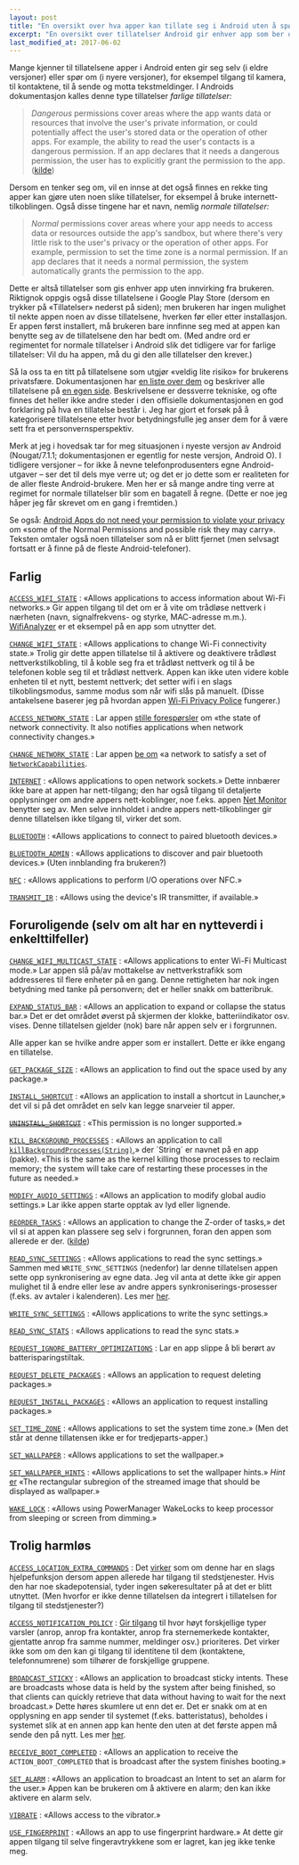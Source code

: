```yaml
---
layout: post
title: "En oversikt over hva apper kan tillate seg i Android uten å spørre om lov"
excerpt: "En oversikt over tillatelser Android gir enhver app som ber om dem – uten at brukeren kan gjøre noe med det."
last_modified_at: 2017-06-02
---
```

Mange kjenner til tillatelsene apper i Android enten gir seg selv (i eldre versjoner) eller spør om (i nyere versjoner), for eksempel tilgang til kamera, til kontaktene, til å sende og motta tekstmeldinger. I Androids dokumentasjon kalles denne type tillatelser *farlige tillatelser:*

> *Dangerous* permissions cover areas where the app wants data or resources that involve the user's private information, or could potentially affect the user's stored data or the operation of other apps. For example, the ability to read the user's contacts is a dangerous permission. If an app declares that it needs a dangerous permission, the user has to explicitly grant the permission to the app. ([kilde](https://developer.android.com/guide/topics/permissions/requesting.html#normal-dangerous))

Dersom en tenker seg om, vil en innse at det også finnes en rekke ting apper kan gjøre uten noen slike tillatelser, for eksempel å bruke internett-tilkoblingen. Også disse tingene har et navn, nemlig *normale tillatelser:*

> *Normal* permissions cover areas where your app needs to access data or resources outside the app's sandbox, but where there's very little risk to the user's privacy or the operation of other apps. For example, permission to set the time zone is a normal permission. If an app declares that it needs a normal permission, the system automatically grants the permission to the app.

Dette er altså tillatelser som gis enhver app uten innvirking fra brukeren. Riktignok oppgis også disse tillatelsene i Google Play Store (dersom en trykker på «Tillatelser» nederst på siden); men brukeren har ingen mulighet til nekte appen noen av disse tillatelsene, hverken før eller etter installasjon. Er appen først installert, må brukeren bare innfinne seg med at appen kan benytte seg av de tillatelsene den har bedt om. (Med andre ord er regimentet for normale tillatelser i Android slik det tidligere var for farlige tillatelser: Vil du ha appen, må du gi den alle tillatelser den krever.)

Så la oss ta en titt på tillatelsene som utgjør «veldig lite risiko» for brukerens privatsfære. Dokumentasjonen har [en liste over dem](https://developer.android.com/guide/topics/permissions/normal-permissions.html) og beskriver alle tillatelsene på [en egen side](https://developer.android.com/reference/android/Manifest.permission.html). Beskrivelsene er dessverre tekniske, og ofte finnes det heller ikke andre steder i den offisielle dokumentasjonen en god forklaring på hva en tillatelse består i. Jeg har gjort et forsøk på å kategorisere tillatelsene etter hvor betydningsfulle jeg anser dem for å være sett fra et personvernsperspektiv.

Merk at jeg i hovedsak tar for meg situasjonen i nyeste versjon av Android (Nougat/7.1.1; dokumentasjonen er egentlig for neste versjon, Android O). I tidligere versjoner – for ikke å nevne telefonprodusenters egne Android-utgaver – ser det til dels mye verre ut; og det er jo dette som er realiteten for de aller fleste Android-brukere. Men her er så mange andre ting verre at regimet for normale tillatelser blir som en bagatell å regne. (Dette er noe jeg håper jeg får skrevet om en gang i fremtiden.)

Se også: [Android Apps do not need your permission to violate your privacy](https://growthbug.com/android-apps-do-not-need-your-permission-to-violate-your-privacy-a9f94bb497a0) om «some of the Normal Permissions and possible risk they may carry». Teksten omtaler også noen tillatelser som nå er blitt fjernet (men selvsagt fortsatt er å finne på de fleste Android-telefoner).


## Farlig

[`ACCESS_WIFI_STATE`](https://developer.android.com/reference/android/Manifest.permission.html#ACCESS_WIFI_STATE)
: «Allows applications to access information about Wi-Fi networks.» Gir appen tilgang til det om er å vite om trådløse nettverk i nærheten (navn, signalfrekvens- og styrke, MAC-adresse m.m.). [WifiAnalyzer](https://vremsoftwaredevelopment.github.io/WiFiAnalyzer/) er et eksempel på en app som utnytter det.

[`CHANGE_WIFI_STATE`](https://developer.android.com/reference/android/Manifest.permission.html#CHANGE_WIFI_STATE)
: «Allows applications to change Wi-Fi connectivity state.» Trolig gir dette appen tillatelse til å aktivere og deaktivere trådløst nettverkstilkobling, til å koble seg fra et trådløst nettverk og til å be telefonen koble seg til et trådløst nettverk. Appen kan ikke uten videre koble enheten til et nytt, bestemt nettverk; det setter wifi i en slags tilkoblingsmodus, samme modus som når wifi slås på manuelt. (Disse antakelsene baserer jeg på hvordan appen [Wi-Fi Privacy Police](https://github.com/BramBonne/privacypolice) fungerer.)

[`ACCESS_NETWORK_STATE`](https://developer.android.com/reference/android/Manifest.permission.html#ACCESS_NETWORK_STATE)
: Lar appen [stille forespørsler](https://developer.android.com/reference/android/net/ConnectivityManager.html) om «the state of network connectivity. It also notifies applications when network connectivity changes.»

[`CHANGE_NETWORK_STATE`](https://developer.android.com/reference/android/Manifest.permission.html#CHANGE_NETWORK_STATE)
: Lar appen [be om](https://developer.android.com/reference/android/net/ConnectivityManager.html) «a network to satisfy a set of [`NetworkCapabilities`](https://developer.android.com/reference/android/net/NetworkCapabilities.html).


[`INTERNET`](https://developer.android.com/reference/android/Manifest.permission.html#KILL_BACKGROUND_PROCESSES)
: «Allows applications to open network sockets.» Dette innbærer ikke bare at appen har nett-tilgang; den har også tilgang til detaljerte opplysninger om andre appers nett-koblinger, noe f.eks. appen [Net Monitor](https://github.com/SecUSo/privacy-friendly-netmonitor) benytter seg av. Men selve innholdet i andre appers nett-tilkoblinger gir denne tillatelsen ikke tilgang til, virker det som.


[`BLUETOOTH`](https://developer.android.com/reference/android/Manifest.permission.html#BLUETOOTH)
: «Allows applications to connect to paired bluetooth devices.»

[`BLUETOOTH_ADMIN`](https://developer.android.com/reference/android/Manifest.permission.html#BLUETOOTH_ADMIN)
: «Allows applications to discover and pair bluetooth devices.» (Uten innblanding fra brukeren?)

[`NFC`](https://developer.android.com/reference/android/Manifest.permission.html#NFC)
: «Allows applications to perform I/O operations over NFC.»

[`TRANSMIT_IR`](https://developer.android.com/reference/android/Manifest.permission.html#TRANSMIT_IR)
: «Allows using the device's IR transmitter, if available.»


## Foruroligende (selv om alt har en nytteverdi i enkelttilfeller)

[`CHANGE_WIFI_MULTICAST_STATE`](https://developer.android.com/reference/android/Manifest.permission.html#CHANGE_WIFI_MULTICAST_STATE)
: «Allows applications to enter Wi-Fi Multicast mode.» Lar appen slå på/av mottakelse av nettverkstrafikk som addresseres til flere enheter på en gang. Denne rettigheten har nok ingen betydning med tanke på personvern; det er heller snakk om batteribruk.

[`EXPAND_STATUS_BAR`](https://developer.android.com/reference/android/Manifest.permission.html#EXPAND_STATUS_BAR)
: «Allows an application to expand or collapse the status bar.» Det er det området øverst på skjermen der klokke, batteriindikator osv. vises. Denne tillatelsen gjelder (nok) bare når appen selv er i forgrunnen.

Alle apper kan se hvilke andre apper som er installert. Dette er ikke engang en tillatelse.

[`GET_PACKAGE_SIZE`](https://developer.android.com/reference/android/Manifest.permission.html#GET_PACKAGE_SIZE)
: «Allows an application to find out the space used by any package.»

[`INSTALL_SHORTCUT`](https://developer.android.com/reference/android/Manifest.permission.html#INSTALL_SHORTCUT)
: «Allows an application to install a shortcut in Launcher,» det vil si på det området en selv kan legge snarveier til apper.

[~~`UNINSTALL_SHORTCUT`~~](https://developer.android.com/reference/android/Manifest.permission.html#UNINSTALL_SHORTCUT)
: «This permission is no longer supported.»

[`KILL_BACKGROUND_PROCESSES`](https://developer.android.com/reference/android/Manifest.permission.html#KILL_BACKGROUND_PROCESSES)
: «Allows an application to call [`killBackgroundProcesses(String)`](https://developer.android.com/reference/android/app/ActivityManager.html#killBackgroundProcesses(java.lang.String)),» der `String` er navnet på en app (pakke). «This is the same as the kernel killing those processes to reclaim memory; the system will take care of restarting these processes in the future as needed.»

[`MODIFY_AUDIO_SETTINGS`](https://developer.android.com/reference/android/Manifest.permission.html#MODIFY_AUDIO_SETTINGS)
: «Allows an application to modify global audio settings.» Lar ikke appen starte opptak av lyd eller lignende.

[`REORDER_TASKS`](https://developer.android.com/reference/android/Manifest.permission.html#REORDER_TASKS)
: «Allows an application to change the Z-order of tasks,» det vil si at appen kan plassere seg selv i forgrunnen, foran den appen som allerede er der. ([kilde](https://developer.android.com/guide/components/activities/tasks-and-back-stack.html))

[`READ_SYNC_SETTINGS`](https://developer.android.com/reference/android/Manifest.permission.html#READ_SYNC_SETTINGS)
: «Allows applications to read the sync settings.» Sammen med `WRITE_SYNC_SETTINGS` (nedenfor) lar denne tillatelsen appen sette opp synkronisering av egne data. Jeg vil anta at dette ikke gir appen mulighet til å endre eller lese av andre appers synkroniserings-prosesser (f.eks. av avtaler i kalenderen). Les mer [her](https://developer.android.com/training/sync-adapters/creating-sync-adapter.html).

[`WRITE_SYNC_SETTINGS`](https://developer.android.com/reference/android/Manifest.permission.html#WRITE_SYNC_SETTINGS)
: «Allows applications to write the sync settings.»

[`READ_SYNC_STATS`](https://developer.android.com/reference/android/Manifest.permission.html#READ_SYNC_STATS)
: «Allows applications to read the sync stats.»

[`REQUEST_IGNORE_BATTERY_OPTIMIZATIONS`](https://developer.android.com/reference/android/Manifest.permission.html#REQUEST_IGNORE_BATTERY_OPTIMIZATIONS)
: Lar en app slippe å bli berørt av batterisparingstiltak.

[`REQUEST_DELETE_PACKAGES`](https://developer.android.com/reference/android/Manifest.permission.html#REQUEST_INSTALL_PACKAGES)
: «Allows an application to request deleting packages.»

[`REQUEST_INSTALL_PACKAGES`](https://developer.android.com/reference/android/Manifest.permission.html#REQUEST_INSTALL_PACKAGES)
: «Allows an application to request installing packages.»

[`SET_TIME_ZONE`](https://developer.android.com/reference/android/Manifest.permission.html#SET_TIME_ZONE)
: «Allows applications to set the system time zone.» (Men det står at denne tillatensen ikke er for tredjeparts-apper.)

[`SET_WALLPAPER`](https://developer.android.com/reference/android/Manifest.permission.html#SET_WALLPAPER)
: «Allows applications to set the wallpaper.»

[`SET_WALLPAPER_HINTS`](https://developer.android.com/reference/android/Manifest.permission.html#SET_WALLPAPER_HINTS)
: «Allows applications to set the wallpaper hints.» *Hint* [er](https://developer.android.com/reference/android/app/WallpaperManager.html) «The rectangular subregion of the streamed image that should be displayed as wallpaper.»

[`WAKE_LOCK`](https://developer.android.com/reference/android/Manifest.permission.html#WAKE_LOCK)
: «Allows using PowerManager WakeLocks to keep processor from sleeping or screen from dimming.»


## Trolig harmløs

[`ACCESS_LOCATION_EXTRA_COMMANDS`](https://developer.android.com/reference/android/Manifest.permission.html#ACCESS_LOCATION_EXTRA_COMMANDS)
: Det [virker](https://stackoverflow.com/questions/9917888/android-access-location-extra-commands-permission-uses) som om denne har en slags hjelpefunksjon dersom appen allerede har tilgang til stedstjenester. Hvis den har noe skadepotensial, tyder ingen søkeresultater på at det er blitt utnyttet. (Men hvorfor er ikke denne tillatelsen da integrert i tillatelsen for tilgang til stedstjenester?)

[`ACCESS_NOTIFICATION_POLICY`](https://developer.android.com/reference/android/Manifest.permission.html#ACCESS_NOTIFICATION_POLICY)
: [Gir tilgang](https://developer.android.com/reference/android/app/NotificationManager.Policy.html) til hvor høyt forskjellige typer varsler (anrop, anrop fra kontakter, anrop fra sternemerkede kontakter, gjentatte anrop fra samme nummer, meldinger osv.) prioriteres. Det virker ikke som om den kan gi tilgang til identitene til dem (kontaktene, telefonnumrene) som tilhører de forskjellige gruppene.

[`BROADCAST_STICKY`](https://developer.android.com/reference/android/Manifest.permission.html#BROADCAST_STICKY)
: «Allows an application to broadcast sticky intents. These are broadcasts whose data is held by the system after being finished, so that clients can quickly retrieve that data without having to wait for the next broadcast.» Dette høres skumlere ut enn det er. Det er snakk om at en opplysning en app sender til systemet (f.eks. batteristatus), beholdes i systemet slik at en annen app kan hente den uten at det første appen må sende den på nytt. Les mer [her](https://stackoverflow.com/questions/26038839/knowing-about-sticky-intent-in-android).

[`RECEIVE_BOOT_COMPLETED`](https://developer.android.com/reference/android/Manifest.permission.html#RECEIVE_BOOT_COMPLETED)
: «Allows an application to receive the `ACTION_BOOT_COMPLETED` that is broadcast after the system finishes booting.»

[`SET_ALARM`](https://developer.android.com/reference/android/Manifest.permission.html#SET_ALARM)
: «Allows an application to broadcast an Intent to set an alarm for the user.» Appen kan be brukeren om å aktivere en alarm; den kan ikke aktivere en alarm selv.

[`VIBRATE`](https://developer.android.com/reference/android/Manifest.permission.html#VIBRATE)
: «Allows access to the vibrator.»

[`USE_FINGERPRINT`](https://developer.android.com/reference/android/Manifest.permission.html#USE_FINGERPRINT)
: «Allows an app to use fingerprint hardware.» At dette gir appen tilgang til selve fingeravtrykkene som er lagret, kan jeg ikke tenke meg.
